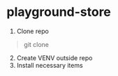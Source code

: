 # playground-store

1. Clone repo 
  > git clone
2. Create VENV outside repo
3. Install necessary items
